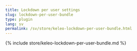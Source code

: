 ```yaml
---
title: Lockdown per user settings
slug: lockdown-per-user-bundle
type: plugin
lang: sv
permalink: /sv/store/keleo-lockdown-per-user-bundle.html
---
```


{% include store/keleo-lockdown-per-user-bundle.md %}
